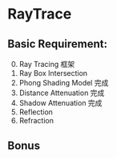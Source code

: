 # RayTrace

## Basic Requirement:

0. Ray Tracing 框架
1. Ray Box Intersection
2. Phong Shading Model 完成
3. Distance Attenuation 完成
4. Shadow Attenuation 完成
5. Reflection
6. Refraction

## Bonus
